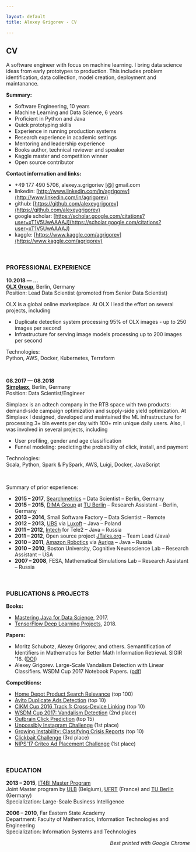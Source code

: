 ```yaml
---

layout: default
title: Alexey Grigorev - CV

---
```



## CV

A software engineer with focus on machine learning. I bring data science ideas from early prototypes to production. This includes problem identification, data collection, model creation, deployment and maintanance. 


**Summary:**

- Software Engineering, 10 years
- Machine Learning and Data Science, 6 years
- Proficient in Python and Java
- Quick prototyping skills
- Experience in running production systems
- Research experience in academic settings
- Mentoring and leadership experience
- Books author, technical reviewer and speaker
- Kaggle master and competition winner
- Open source contributor


**Contact information and links:**

- +49 177 490 5706, alexey.s.grigoriev [@] gmail.com
- linkedin: [http://www.linkedin.com/in/agrigorev](http://www.linkedin.com/in/agrigorev)
- github: [https://github.com/alexeygrigorev](https://github.com/alexeygrigorev)
- google scholar: [https://scholar.google.com/citations?user=xT1V5UwAAAAJ](https://scholar.google.com/citations?user=xT1V5UwAAAAJ)
- kaggle: [https://www.kaggle.com/agrigorev](https://www.kaggle.com/agrigorev)


&nbsp;

### PROFESSIONAL EXPERIENCE

<strong>10.2018 &mdash; ...</strong><br/>
<strong>[OLX Group](http://www.olx.com)</strong>, Berlin, Germany<br/>
Position: Lead Data Scientist (promoted from Senior Data Scientist)<br/>

OLX is a global online marketplace. At OLX I lead the effort on several projects, including

- Duplicate detection system processing 95% of OLX images - up to 250 images per second
- Infrastructure for serving image models processing up to 200 images per second

Technologies:<br/>
Python, AWS, Docker, Kubernetes, Terraform<br/>


&nbsp;

<strong>08.2017 &mdash; 08.2018</strong><br/>
<strong>[Simplaex](http://www.simplaex.com)</strong>, Berlin, Germany<br/>
Position: Data Scientist/Engineer<br/>

Simplaex is an adtech company in the RTB space with two products: demand-side campaign optimization and supply-side yield optimization.
At Simplaex I designed, developed and maintained the ML infrastructure for processing 3+ bln events per day with 100+ mln unique daily users. Also, I was involved in several projects, including 

- User profiling, gender and age classification
- Funnel modeling: predicting the probability of click, install, and payment

Technologies:<br/>
Scala, Python, Spark & PySpark, AWS, Luigi, Docker, JavaScript<br/>

&nbsp;

Summary of prior experience:

* <strong>2015 &ndash; 2017</strong>, [Searchmetrics](http://www.searchmetrics.com) &ndash; Data Scientist &ndash; Berlin, Germany
* <strong>2015 &ndash; 2015</strong>, [DIMA Group](http://www.dima.tu-berlin.de/) at [TU Berlin](http://www.tu-berlin.de/) &ndash; Research Assistant &ndash; Berlin, Germany
* <strong>2013 &ndash; 2014</strong>, Small Software Factory &ndash; Data Scientist &ndash; Remote
* <strong>2012 &ndash; 2013</strong>, <a href="http://www.ubs.com/">UBS</a> via <a href="http://www.luxoft.com/">Luxoft</a> &ndash; Java &ndash; Poland
* <strong>2011 &ndash; 2012</strong>, <a href="http://intech-global.com/">Intech</a> for Tele2 &ndash; Java &ndash; Russia
* <strong>2011 &ndash; 2012</strong>, Open source project <a href="http://jtalks.org">JTalks.org</a> &ndash; Team Lead (Java)
* <strong>2010 &ndash; 2011</strong>, <a href="https://www.amazonrobotics.com/">Amazon Robotics</a> via <a href="https://www.auriga.com/">Auriga</a> &ndash; Java &ndash; Russia
* <strong>2010 &ndash; 2010</strong>, Boston University, Cognitive Neuroscience Lab &ndash; Research Assistant &ndash; USA
* <strong>2007 &ndash; 2008</strong>, FESA, Mathematical Simulations Lab &ndash; Research Assistant &ndash; Russia

&nbsp;

### PUBLICATIONS & PROJECTS

**Books:**

- [Mastering Java for Data Science](https://www.packtpub.com/big-data-and-business-intelligence/mastering-java-data-science), 2017.
- [TensorFlow Deep Learning Projects](https://www.packtpub.com/big-data-and-business-intelligence/tensorflow-deep-learning-projects), 2018.


**Papers:**

- Moritz Schubotz, Alexey Grigorev, and others. Semantification of Identifiers in Mathematics for Better Math Information Retrieval. SIGIR '16. ([DOI](http://dx.doi.org/10.1145/2911451.2911503))
- Alexey Grigorev. Large-Scale Vandalism Detection with Linear Classifiers. WSDM Cup 2017 Notebook Papers. ([pdf](http://www.uni-weimar.de/medien/webis/events/wsdm-cup-17/wsdmcup17-papers-final/wsdmcup17-vandalism-detection/grigorev17-notebook.pdf))


**Competitions:**

- [Home Depot Product Search Relevance](https://www.kaggle.com/c/home-depot-product-search-relevance) (top 100)
- [Avito Duplicate Ads Detection](https://www.kaggle.com/c/avito-duplicate-ads-detection) (top 10)
- [CIKM Cup 2016 Track 1: Cross-Device Linking](https://competitions.codalab.org/competitions/11171) (top 10)
- [WSDM Cup 2017: Vandalism Detection](http://www.wsdm-cup-2017.org/vandalism-detection.html) (2nd place)
- [Outbrain Click Prediction](https://www.kaggle.com/c/outbrain-click-prediction) (top 15)
- [Unpossibly Instagram Challenge](http://live.unpossib.ly/instagram) (1st place)
- [Growing Instability: Classifying Crisis Reports](https://www.datasciencechallenge.org/challenges/2/growing-instability) (top 10)
- [Clickbait Challenge](http://clickbait-challenge.org) (3rd place)
- [NIPS'17 Criteo Ad Placement Challenge](https://www.crowdai.org/challenges/nips-17-workshop-criteo-ad-placement-challenge) (1st place)


&nbsp;

### EDUCATION

**2013 &ndash; 2015**, [IT4BI Master Program](http://it4bi.univ-tours.fr/)<br/>
Joint Master program by [ULB](http://www.ulb.ac.be/) (Belgium), [UFRT](http://www.info.univ-tours.fr/diblois/en/) (France) and [TU Berlin](https://www.tu-berlin.de/) (Germany)<br/>
Specialization: Large-Scale Business Intelligence<br/>

**2006 &ndash; 2010**, Far Eastern State Academy<br/>
Department: Faculty of Mathematics, Information Technologies and Engineering<br/>
Specialization: Information Systems and Technologies<br/>


<div align="right"><i>Best printed with Google Chrome</i></div>

